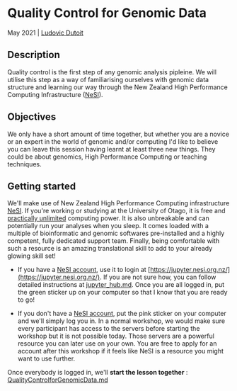 # Quality Control for Genomic Data

May 2021 | [Ludovic Dutoit](https://ldutoit.github.io)

## Description
Quality control is the first step of any genomic analysis pipleine. We will utilise this step as a way of familiarising ourselves with genomic data structure and learning our way through the New Zealand High Performance Computing Infrastructure ([NeSI](https://www.nesi.org.nz/)).

## Objectives

We only have a short amount of time together, but whether you are a novice or an expert in the world of genomic and/or computing I'd like to believe you can leave this session having learnt at least three new things. They could be about genomics, High Performance Computing or teaching techniques.
  
## Getting started

We'll make use of New Zealand High Performance Computing infrastructure [NeSI](https://www.nesi.org.nz/). If you're working or studying at the University of Otago, it is free and [practically unlimited](https://support.nesi.org.nz/hc/en-gb/articles/360000204076-Mahuika-Slurm-Partitions) computing power. It is also unbreakable and can potentially run your analyses when you sleep. It comes loaded with a multiple of bioinformatic and genomic softwares pre-installed and a highly competent, fully dedicated support team. Finally, being comfortable with such a resource is an amazing translational skill to add to your already glowing skill set!

* If you have a [NeSI account](https://www.nesi.org.nz/), use it to login at [https://jupyter.nesi.org.nz/](https://jupyter.nesi.org.nz/). If you are not sure how, you can follow detailed instructions at [jupyter_hub.md](jupyter_hub.md). Once you are all logged in, put the green sticker up on your computer so that I know that you are ready to go!

* If you don't have a [NeSI account](https://www.nesi.org.nz/), put the pink sticker on your computer and we'll simply log you in. In a normal workshop, we would make sure every participant has access to the servers before starting the workshop but it is not possible today. Those servers are a powerful resource you can later use on your own. You are free to apply for an account after this workshop if it feels like NeSI is a resource you might want to use further.

Once everybody is logged in, we'll **start the lesson together** : [QualityControlforGenomicData.md](QualityControlforGenomicData.md)






